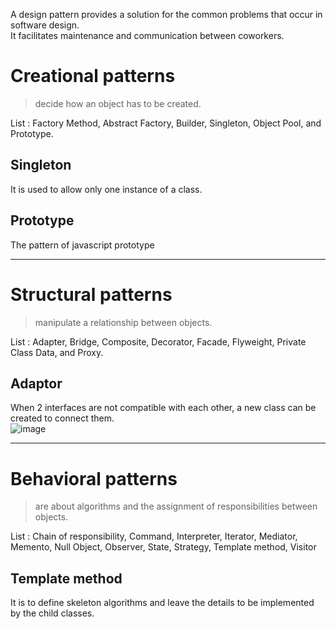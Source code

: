 A design pattern provides a solution for the common problems that occur in software design.<br>
It facilitates maintenance and communication between coworkers.

# Creational patterns
>decide how an object has to be created.<br>

List : Factory Method, Abstract Factory, Builder, Singleton, Object Pool, and Prototype. 

## Singleton
It is used to allow only one instance of a class.

## Prototype
The pattern of javascript prototype

---
# Structural patterns
>manipulate a relationship between objects.<br>

List : Adapter, Bridge, Composite, Decorator, Facade, Flyweight, Private Class Data, and Proxy.

## Adaptor
When 2 interfaces are not compatible with each other, a new class can be created to connect them.<br>
![image](https://user-images.githubusercontent.com/67142421/178671279-5239da73-796e-48cd-b44e-ef2dd7e21ee1.png)<br>

---
# Behavioral patterns
>are about algorithms and the assignment of responsibilities between objects.<br>

List : Chain of responsibility, Command, Interpreter, Iterator, Mediator, Memento, Null Object, Observer, State, Strategy, Template method, Visitor 

## Template method
It is to define skeleton algorithms and leave the details to be implemented by the child classes.
